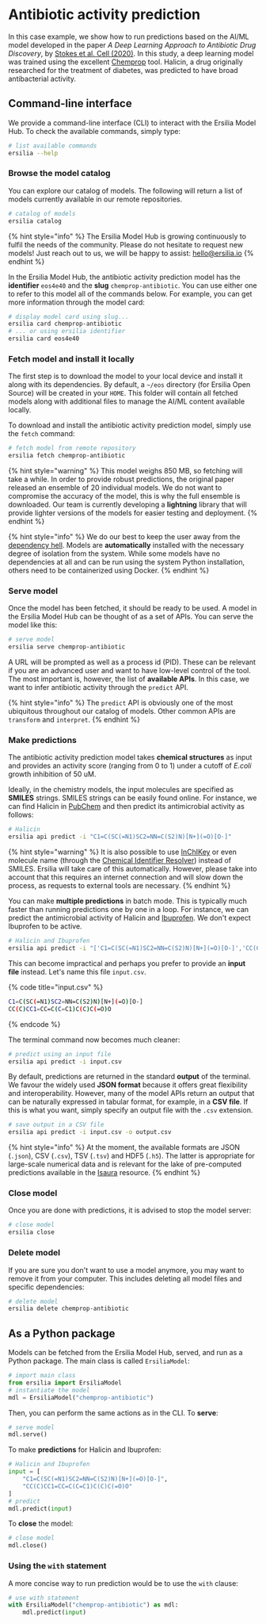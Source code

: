# Antibiotic activity prediction

In this case example, we show how to run predictions based on the AI/ML model developed in the paper _A Deep Learning Approach to Antibiotic Drug Discovery_, by [Stokes et al. Cell (2020)](https://www.cell.com/cell/fulltext/S0092-8674\(20\)30102-1?\_returnURL=https%3A%2F%2Flinkinghub.elsevier.com%2Fretrieve%2Fpii%2FS0092867420301021%3Fshowall%3Dtrue). In this study, a deep learning model was trained using the excellent [Chemprop](https://github.com/chemprop/chemprop) tool. Halicin, a drug originally researched for the treatment of diabetes, was predicted to have broad antibacterial activity.

## Command-line interface

We provide a command-line interface (CLI) to interact with the Ersilia Model Hub. To check the available commands, simply type:

```bash
# list available commands
ersilia --help
```

### Browse the model catalog

You can explore our catalog of models. The following will return a list of models currently available in our remote repositories.

```bash
# catalog of models
ersilia catalog
```

{% hint style="info" %}
The Ersilia Model Hub is growing continuously to fulfil the needs of the community. Please do not hesitate to request new models! Just reach out to us, we will be happy to assist: [hello@ersilia.io](mailto:hello@ersilia.io)
{% endhint %}

In the Ersilia Model Hub, the antibiotic activity prediction model has the **identifier** `eos4e40`  and the **slug** `chemprop-antibiotic`. You can use either one to refer to this model all of the commands below. For example, you can get more information through the model card:

```bash
# display model card using slug...
ersilia card chemprop-antibiotic
# ... or using ersilia identifier
ersilia card eos4e40
```

### Fetch model and install it locally

The first step is to download the model to your local device and install it along with its dependencies. By default, a `~/eos` directory (for Ersilia Open Source) will be created in your `HOME`. This folder will contain all fetched models along with additional files to manage the AI/ML content available locally.

To download and install the antibiotic activity prediction model, simply use the `fetch` command:

```bash
# fetch model from remote repository
ersilia fetch chemprop-antibiotic
```

{% hint style="warning" %}
This model weighs 850 MB, so fetching will take a while. In order to provide robust predictions, the original paper released an ensemble of 20 individual models. We do not want to compromise the accuracy of the model, this is why the full ensemble is downloaded. Our team is currently developing a **lightning** library that will provide lighter versions of the models for easier testing and deployment.
{% endhint %}

{% hint style="info" %}
We do our best to keep the user away from the [dependency hell](https://en.wikipedia.org/wiki/Dependency\_hell). Models are **automatically** installed with the necessary degree of isolation from the system. While some models have no dependencies at all and can be run using the system Python installation, others need to be containerized using Docker.&#x20;
{% endhint %}

### Serve model

Once the model has been fetched, it should be ready to be used. A model in the Ersilia Model Hub can be thought of as a set of APIs. You can serve the model like this:

```bash
# serve model
ersilia serve chemprop-antibiotic
```

A URL will be prompted as well as a process id (PID). These can be relevant if you are an advanced user and want to have low-level control of the tool. The most important is, however, the list of **available APIs**. In this case, we want to infer antibiotic activity through the `predict` API.

{% hint style="info" %}
The `predict` API is obviously one of the most ubiquitous throughout our catalog of models. Other common APIs are `transform` and `interpret`.
{% endhint %}

### Make predictions

The antibiotic activity prediction model takes **chemical structures** as input and provides an activity score (ranging from 0 to 1) under a cutoff of _E.coli_ growth inhibition of 50 uM.

Ideally, in the chemistry models, the input molecules are specified as **SMILES** strings. SMILES strings can be easily found online. For instance, we can find Halicin in [PubChem](https://pubchem.ncbi.nlm.nih.gov/compound/Halicin#section=Canonical-SMILES) and then predict its antimicrobial activity as follows:

```bash
# Halicin
ersilia api predict -i "C1=C(SC(=N1)SC2=NN=C(S2)N)[N+](=O)[O-]"
```

{% hint style="warning" %}
It is also possible to use [InChIKey](https://pubchem.ncbi.nlm.nih.gov/compound/Halicin#section=InChI-Key) or even molecule name (through the [Chemical Identifier Resolver](https://cactus.nci.nih.gov/chemical/structure)) instead of SMILES. Ersilia will take care of this automatically. However, please take into account that this requires an internet connection and will slow down the process, as requests to external tools are necessary.
{% endhint %}

You can make **multiple predictions** in batch mode. This is typically much faster than running predictions one by one in a loop. For instance, we can predict the antimicrobial activity of Halicin and [Ibuprofen](https://pubchem.ncbi.nlm.nih.gov/compound/Ibuprofen#section=Canonical-SMILES). We don't expect Ibuprofen to be active.

```bash
# Halicin and Ibuprofen
ersilia api predict -i "['C1=C(SC(=N1)SC2=NN=C(S2)N)[N+](=O)[O-]','CC(C)CC1=CC=C(C=C1)C(C)C(=O)O']"
```

This can become impractical and perhaps you prefer to provide an **input file** instead. Let's name this file `input.csv`.

{% code title="input.csv" %}
```bash
C1=C(SC(=N1)SC2=NN=C(S2)N)[N+](=O)[O-]
CC(C)CC1=CC=C(C=C1)C(C)C(=O)O
```
{% endcode %}

The terminal command now becomes much cleaner:

```bash
# predict using an input file
ersilia api predict -i input.csv
```

By default, predictions are returned in the standard **output** of the terminal. We favour the widely used **JSON format** because it offers great flexibility and interoperability. However, many of the model APIs return an output that can be naturally expressed in tabular format, for example, in a **CSV file**. If this is what you want, simply specify an output file with the `.csv` extension.

```bash
# save output in a CSV file
ersilia api predict -i input.csv -o output.csv
```

{% hint style="info" %}
At the moment, the available formats are JSON (`.json`), CSV (`.csv`), TSV (`.tsv`) and HDF5 (`.h5`). The latter is appropriate for large-scale numerical data and is relevant for the lake of pre-computed predictions available in the [Isaura](https://github.com/ersilia-os/isaura) resource.
{% endhint %}

### Close model

Once you are done with predictions, it is advised to stop the model server:

```bash
# close model
ersilia close
```

### Delete model

If you are sure you don't want to use a model anymore, you may want to remove it from your computer. This includes deleting all model files and specific dependencies:

```bash
# delete model
ersilia delete chemprop-antibiotic
```

## As a Python package

Models can be fetched from the Ersilia Model Hub, served, and run as a Python package. The main class is called `ErsiliaModel`:

```python
# import main class
from ersilia import ErsiliaModel
# instantiate the model
mdl = ErsiliaModel("chemprop-antibiotic")
```

Then, you can perform the same actions as in the CLI. To **serve**:

```python
# serve model
mdl.serve()
```

To make **predictions** for Halicin and Ibuprofen:

```python
# Halicin and Ibuprofen
input = [
    "C1=C(SC(=N1)SC2=NN=C(S2)N)[N+](=O)[O-]",
    "CC(C)CC1=CC=C(C=C1)C(C)C(=O)O"
]
# predict
mdl.predict(input)
```

To **close** the model:

```python
# close model
mdl.close()
```

### Using the `with` statement

A more concise way to run prediction would be to use the `with` clause:

```python
# use with statement
with ErsiliaModel("chemprop-antibiotic") as mdl:
    mdl.predict(input)
```
